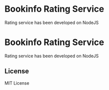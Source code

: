 # Bookinfo Rating Service

Rating service has been developed on NodeJS

# Bookinfo Rating Service

Rating service has been developed on NodeJS

## License

MIT License

